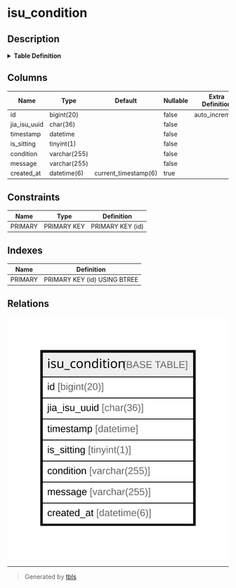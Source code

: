 # isu_condition

## Description

<details>
<summary><strong>Table Definition</strong></summary>

```sql
CREATE TABLE `isu_condition` (
  `id` bigint(20) NOT NULL AUTO_INCREMENT,
  `jia_isu_uuid` char(36) NOT NULL,
  `timestamp` datetime NOT NULL,
  `is_sitting` tinyint(1) NOT NULL,
  `condition` varchar(255) NOT NULL,
  `message` varchar(255) NOT NULL,
  `created_at` datetime(6) DEFAULT current_timestamp(6),
  PRIMARY KEY (`id`)
) ENGINE=InnoDB AUTO_INCREMENT=[Redacted by tbls] DEFAULT CHARSET=utf8mb4
```

</details>

## Columns

| Name | Type | Default | Nullable | Extra Definition | Children | Parents | Comment |
| ---- | ---- | ------- | -------- | --------------- | -------- | ------- | ------- |
| id | bigint(20) |  | false | auto_increment |  |  |  |
| jia_isu_uuid | char(36) |  | false |  |  |  |  |
| timestamp | datetime |  | false |  |  |  |  |
| is_sitting | tinyint(1) |  | false |  |  |  |  |
| condition | varchar(255) |  | false |  |  |  |  |
| message | varchar(255) |  | false |  |  |  |  |
| created_at | datetime(6) | current_timestamp(6) | true |  |  |  |  |

## Constraints

| Name | Type | Definition |
| ---- | ---- | ---------- |
| PRIMARY | PRIMARY KEY | PRIMARY KEY (id) |

## Indexes

| Name | Definition |
| ---- | ---------- |
| PRIMARY | PRIMARY KEY (id) USING BTREE |

## Relations

![er](isu_condition.svg)

---

> Generated by [tbls](https://github.com/k1LoW/tbls)
